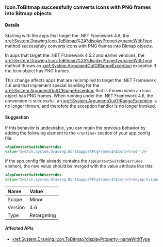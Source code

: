 ### Icon.ToBitmap successfully converts icons with PNG frames into Bitmap objects

#### Details

Starting with the apps that target the .NET Framework 4.6, the <xref:System.Drawing.Icon.ToBitmap%2A?displayProperty=nameWithType> method successfully converts icons with PNG frames into Bitmap objects.

In apps that target the .NET Framework 4.5.2 and earlier versions, the  <xref:System.Drawing.Icon.ToBitmap%2A?displayProperty=nameWithType> method throws an <xref:System.ArgumentOutOfRangeException> exception if the Icon object has PNG frames.

This change affects apps that are recompiled to target the .NET Framework 4.6 and that implement special handling for the <xref:System.ArgumentOutOfRangeException> that is thrown when an Icon object has PNG frames. When running under the .NET Framework 4.6, the conversion is successful, an <xref:System.ArgumentOutOfRangeException> is no longer thrown, and therefore the exception handler is no longer invoked.

#### Suggestion

If this behavior is undesirable, you can retain the previous behavior by adding the following element to the `<runtime>` section of your app.config file:

```xml
<AppContextSwitchOverrides
value="Switch.System.Drawing.DontSupportPngFramesInIcons=true" />

```

If the app.config file already contains the `AppContextSwitchOverrides` element, the new value should be merged with the value attribute like this:

```xml
<AppContextSwitchOverrides
value="Switch.System.Drawing.DontSupportPngFramesInIcons=true;<previous key>=<previous value>" />

```

| Name    | Value       |
|:--------|:------------|
| Scope   | Minor       |
| Version | 4.6         |
| Type    | Retargeting |

#### Affected APIs

- <xref:System.Drawing.Icon.ToBitmap?displayProperty=nameWithType>
